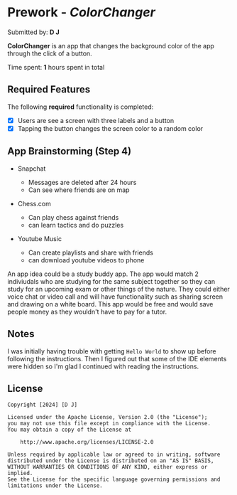 # Prework - *ColorChanger*

Submitted by: **D J**

**ColorChanger** is an app that changes the background color of the app through the click of a button.

Time spent: **1** hours spent in total

## Required Features

The following **required** functionality is completed:

- [x] Users are see a screen with three labels and a button
- [x] Tapping the button changes the screen color to a random color

## App Brainstorming (Step 4)

- Snapchat
    - Messages are deleted after 24 hours
    - Can see where friends are on map

- Chess.com
    - Can play chess against friends
    - can learn tactics and do puzzles

- Youtube Music
    - Can create playlists and share with friends
    - can download youtube videos to phone
 
An app idea could be a study buddy app. The app would match 2 indiviudals who are studying for the same subject together so they can study for an upcoming exam or other things of the nature. They could either voice chat or video call and will have functionality such as sharing screen and drawing on a white board. This app would be free and would save people money as they wouldn't have to pay for a tutor.

## Notes

I was initially having trouble with getting `Hello World` to show up before following the instructions. Then I figured out that some of the IDE elements were hidden so I'm glad I continued with reading the instructions.

## License

    Copyright [2024] [D J]

    Licensed under the Apache License, Version 2.0 (the "License");
    you may not use this file except in compliance with the License.
    You may obtain a copy of the License at

        http://www.apache.org/licenses/LICENSE-2.0

    Unless required by applicable law or agreed to in writing, software
    distributed under the License is distributed on an "AS IS" BASIS,
    WITHOUT WARRANTIES OR CONDITIONS OF ANY KIND, either express or implied.
    See the License for the specific language governing permissions and
    limitations under the License.
